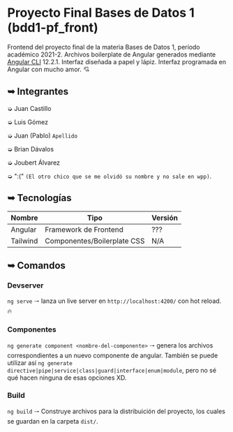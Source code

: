 # Proyecto Final Bases de Datos 1 (bdd1-pf_front)

Frontend del proyecto final de la materia Bases de Datos 1, período académico 2021-2.
Archivos boilerplate de Angular generados mediante [Angular CLI](https://github.com/angular/angular-cli) 12.2.1.
Interfaz diseñada a papel y lápiz.
Interfaz programada en Angular con mucho amor. 💘

## ➥ Integrantes
➭ Juan Castillo

➭ Luis Gómez

➭ Juan (Pablo) `Apellido`

➭ Brian Dávalos

➭ Joubert Álvarez

➭ ":(" `(El otro chico que se me olvidó su nombre y no sale en wpp)`.

## ➥ Tecnologías
| Nombre | Tipo | Versión |
|---|---|---|
| Angular | Framework de Frontend | ??? |
| Tailwind | Componentes/Boilerplate CSS | N/A |


## ➥ Comandos
### Devserver

`ng serve` 🠒 lanza un live server en `http://localhost:4200/` con hot reload. 🔥

### Componentes

`ng generate component <nombre-del-componente>` 🠒 genera los archivos correspondientes a un nuevo componente de angular.
También se puede utilizar así `ng generate directive|pipe|service|class|guard|interface|enum|module`, pero no sé qué hacen ninguna de esas opciones XD.

### Build

`ng build` 🠒 Construye archivos para la distribuición del proyecto, los cuales se guardan en la carpeta `dist/`.
